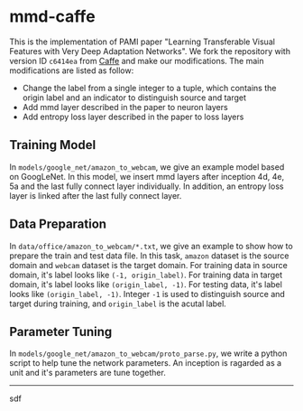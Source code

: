 # mmd-caffe

This is the implementation of PAMI paper "Learning Transferable Visual Features with Very Deep Adaptation Networks". We fork the repository with version ID `c6414ea` from [Caffe](https://github.com/BVLC/caffe) and make our modifications. The main modifications are listed as follow:

- Change the label from a single integer to a tuple, which contains the origin label and an indicator to distinguish source and target
- Add mmd layer described in the paper to neuron layers
- Add entropy loss layer described in the paper to loss layers

Training Model
---------------

In `models/google_net/amazon_to_webcam`, we give an example model based on GoogLeNet. In this model, we insert mmd layers  after inception 4d, 4e, 5a and the last fully connect layer individually. In addition, an entropy loss layer is linked after the last fully connect layer.

Data Preparation
---------------
In `data/office/amazon_to_webcam/*.txt`, we give an example to show how to prepare the train and test data file. In this task, `amazon` dataset is the source domain and `webcam` dataset is the target domain. For training data in source domain, it's label looks like `(-1, origin_label)`. For training data in target domain, it's label looks like `(origin_label, -1)`. For testing data, it's label looks like `(origin_label, -1)`. Integer `-1` is used to distinguish source and target during training, and `origin_label` is the acutal label.

Parameter Tuning
---------------
In `models/google_net/amazon_to_webcam/proto_parse.py`, we write a python script to help tune the network parameters. An inception is ragarded as a unit and it's parameters are tune together.


---------------

sdf
